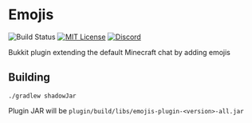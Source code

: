 # Emojis
![Build Status](https://img.shields.io/github/actions/workflow/status/unnamed/emojis/build.yml?branch=main)
[![MIT License](https://img.shields.io/badge/license-MIT-blue)](license.txt)
[![Discord](https://img.shields.io/discord/683899335405994062)](https://discord.gg/xbba2fy)

Bukkit plugin extending the default Minecraft chat by adding emojis

## Building
```shell
./gradlew shadowJar
```
Plugin JAR will be `plugin/build/libs/emojis-plugin-<version>-all.jar`